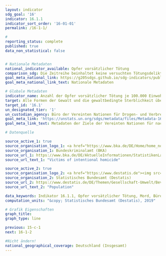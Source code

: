 ```yaml
---
layout: indicator
sdg_goal: '16'
indicator: 16.1.1
indicator_sort_order: '16-01-01'
permalink: /16-1-1/

#
reporting_status: complete
published: true
data_non_statistical: false


# Nationale Metadaten
national_indicator_available: Opfer vorsätzlicher Tötung
comparison_sdg: Die Zeitreihe beinhaltet keine versuchten Tötungsdelikte.
goal_meta_national_link: https://g205sdgs.github.io/sdg-indicators/public/MetaDe/16.1.1.pdf
goal_meta_national_link_text: Nationale Metadaten

# Globale Metadaten
indicator_name: Anzahl der Opfer vorsätzlicher Tötung je 100.000 Einwohner, nach Geschlecht und Alter
target: Alle Formen der Gewalt und die gewaltbedingte Sterblichkeit überall deutlich verringern
target_id: '16.1'
un_designated_tier: '1'
un_custodian_agency: Büro der Vereinten Nationen für Drogen- und Verbrechensbekämpfung (UNODC), Weltgesundheitsorganisation (WHO)
goal_meta_link: 'https://unstats.un.org/sdgs/metadata/files/Metadata-16-01-01.pdf'
goal_meta_link_text: Metadaten der Ziele der Vereinten Nationen für nachhaltige Entwicklung

# Datenquelle

source_active_1: true
source_organisation_logo_1: <a href="https://www.bka.de/DE/Home/home_node.html;jsessionid=080F94561A7C38E2777BF7B3E8EBD07C.live0612"><img src="https://g205sdgs.github.io/sdg-indicators/public/logos/bka.png" alt="Logo BKA" /></a>
source_organisation_1: Bundeskriminalamt (BKA)
source_url_1: https://www.bka.de/DE/AktuelleInformationen/StatistikenLagebilder/PolizeilicheKriminalstatistik/PKS2016/Zeitreihen/zeitreihenOpfer.html?nn=65720
source_url_text_1: "Victims of intentional homicide"

source_active_2: true
source_organisation_logo_2: <a href="https://www.destatis.de"><img src="https://g205sdgs.github.io/sdg-indicators/public/logos/destatis.png" alt="Logo Destatis" /></a>
source_organisation_2: Statistisches Bundesamt (Destatis)
source_url_2: https://www.destatis.de/DE/Themen/Gesellschaft-Umwelt/Bevoelkerung/Bevoelkerungsstand/_inhalt.html?cms_gtp=151954_list%253D2
source_url_text_2: "Population"

data_keywords: Indikator 16.1.1, Opfer vorsätzlicher Tötung, Mord, Büro der Vereinten Nationen für Drogen- und Verbrechensbekämpfung (UNODC), Weltgesundheitsorganisation (WHO)
computation_units: "&copy; Statistisches Bundesamt (Destatis), 2019"

# Grafik Eigenschaften
graph_title:
graph_type: line

previous: 15-c-1
next: 16-1-2

#Nicht ändern!
national_geographical_coverage: Deutschland (Insgesamt)
---
```

